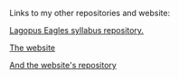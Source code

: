 Links to my other repositories and website:

[Lagopus Eagles syllabus repository.](https://github.com/greenfox-academy/eagles-syllabus)

[The website](https://nokecskes.github.io/)

[And the website's repository](https://github.com/nokecskes/nokecskes.github.io)
